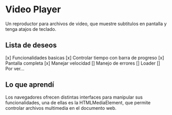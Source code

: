 # Video Player
Un reproductor para archivos de video, que muestre subtitulos en pantalla y tenga atajos de teclado.
## Lista de deseos
[x] Funcionalidades basicas
[x] Controlar tiempo con barra de progreso
[x] Pantalla completa
[x] Manejar velocidad
[] Manejo de errores
[] Loader
[] Por ver...
## Lo que aprendí
Los navegadores ofrecen distintas interfaces para manipular sus funcionalidades, una de ellas es la HTMLMediaElement, que permite controlar archivos multimedia en el documento web.